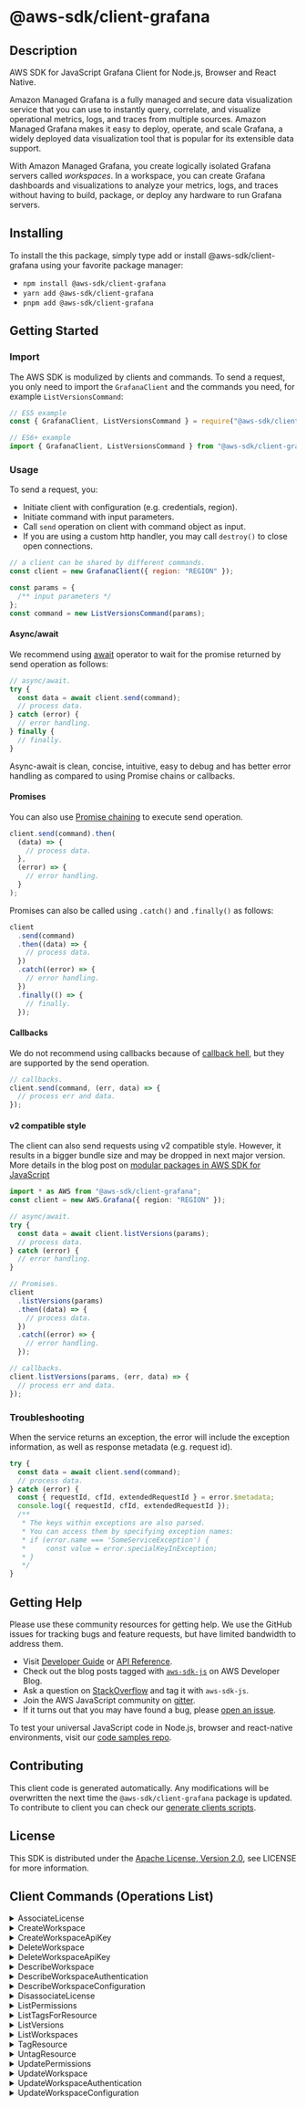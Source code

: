 <!-- generated file, do not edit directly -->

# @aws-sdk/client-grafana

## Description

AWS SDK for JavaScript Grafana Client for Node.js, Browser and React Native.

<p>Amazon Managed Grafana is a fully managed and secure data visualization service that
you can use to instantly query, correlate, and visualize operational metrics, logs, and
traces from multiple sources. Amazon Managed Grafana makes it easy to deploy, operate, and
scale Grafana, a widely deployed data visualization tool that is popular for its
extensible data support.</p>
<p>With Amazon Managed Grafana, you create logically isolated Grafana servers called
<i>workspaces</i>. In a workspace, you can create Grafana dashboards
and visualizations to analyze your metrics, logs, and traces without having to build,
package, or deploy any hardware to run Grafana servers. </p>

## Installing

To install the this package, simply type add or install @aws-sdk/client-grafana
using your favorite package manager:

- `npm install @aws-sdk/client-grafana`
- `yarn add @aws-sdk/client-grafana`
- `pnpm add @aws-sdk/client-grafana`

## Getting Started

### Import

The AWS SDK is modulized by clients and commands.
To send a request, you only need to import the `GrafanaClient` and
the commands you need, for example `ListVersionsCommand`:

```js
// ES5 example
const { GrafanaClient, ListVersionsCommand } = require("@aws-sdk/client-grafana");
```

```ts
// ES6+ example
import { GrafanaClient, ListVersionsCommand } from "@aws-sdk/client-grafana";
```

### Usage

To send a request, you:

- Initiate client with configuration (e.g. credentials, region).
- Initiate command with input parameters.
- Call `send` operation on client with command object as input.
- If you are using a custom http handler, you may call `destroy()` to close open connections.

```js
// a client can be shared by different commands.
const client = new GrafanaClient({ region: "REGION" });

const params = {
  /** input parameters */
};
const command = new ListVersionsCommand(params);
```

#### Async/await

We recommend using [await](https://developer.mozilla.org/en-US/docs/Web/JavaScript/Reference/Operators/await)
operator to wait for the promise returned by send operation as follows:

```js
// async/await.
try {
  const data = await client.send(command);
  // process data.
} catch (error) {
  // error handling.
} finally {
  // finally.
}
```

Async-await is clean, concise, intuitive, easy to debug and has better error handling
as compared to using Promise chains or callbacks.

#### Promises

You can also use [Promise chaining](https://developer.mozilla.org/en-US/docs/Web/JavaScript/Guide/Using_promises#chaining)
to execute send operation.

```js
client.send(command).then(
  (data) => {
    // process data.
  },
  (error) => {
    // error handling.
  }
);
```

Promises can also be called using `.catch()` and `.finally()` as follows:

```js
client
  .send(command)
  .then((data) => {
    // process data.
  })
  .catch((error) => {
    // error handling.
  })
  .finally(() => {
    // finally.
  });
```

#### Callbacks

We do not recommend using callbacks because of [callback hell](http://callbackhell.com/),
but they are supported by the send operation.

```js
// callbacks.
client.send(command, (err, data) => {
  // process err and data.
});
```

#### v2 compatible style

The client can also send requests using v2 compatible style.
However, it results in a bigger bundle size and may be dropped in next major version. More details in the blog post
on [modular packages in AWS SDK for JavaScript](https://aws.amazon.com/blogs/developer/modular-packages-in-aws-sdk-for-javascript/)

```ts
import * as AWS from "@aws-sdk/client-grafana";
const client = new AWS.Grafana({ region: "REGION" });

// async/await.
try {
  const data = await client.listVersions(params);
  // process data.
} catch (error) {
  // error handling.
}

// Promises.
client
  .listVersions(params)
  .then((data) => {
    // process data.
  })
  .catch((error) => {
    // error handling.
  });

// callbacks.
client.listVersions(params, (err, data) => {
  // process err and data.
});
```

### Troubleshooting

When the service returns an exception, the error will include the exception information,
as well as response metadata (e.g. request id).

```js
try {
  const data = await client.send(command);
  // process data.
} catch (error) {
  const { requestId, cfId, extendedRequestId } = error.$metadata;
  console.log({ requestId, cfId, extendedRequestId });
  /**
   * The keys within exceptions are also parsed.
   * You can access them by specifying exception names:
   * if (error.name === 'SomeServiceException') {
   *     const value = error.specialKeyInException;
   * }
   */
}
```

## Getting Help

Please use these community resources for getting help.
We use the GitHub issues for tracking bugs and feature requests, but have limited bandwidth to address them.

- Visit [Developer Guide](https://docs.aws.amazon.com/sdk-for-javascript/v3/developer-guide/welcome.html)
  or [API Reference](https://docs.aws.amazon.com/AWSJavaScriptSDK/v3/latest/index.html).
- Check out the blog posts tagged with [`aws-sdk-js`](https://aws.amazon.com/blogs/developer/tag/aws-sdk-js/)
  on AWS Developer Blog.
- Ask a question on [StackOverflow](https://stackoverflow.com/questions/tagged/aws-sdk-js) and tag it with `aws-sdk-js`.
- Join the AWS JavaScript community on [gitter](https://gitter.im/aws/aws-sdk-js-v3).
- If it turns out that you may have found a bug, please [open an issue](https://github.com/aws/aws-sdk-js-v3/issues/new/choose).

To test your universal JavaScript code in Node.js, browser and react-native environments,
visit our [code samples repo](https://github.com/aws-samples/aws-sdk-js-tests).

## Contributing

This client code is generated automatically. Any modifications will be overwritten the next time the `@aws-sdk/client-grafana` package is updated.
To contribute to client you can check our [generate clients scripts](https://github.com/aws/aws-sdk-js-v3/tree/main/scripts/generate-clients).

## License

This SDK is distributed under the
[Apache License, Version 2.0](http://www.apache.org/licenses/LICENSE-2.0),
see LICENSE for more information.

## Client Commands (Operations List)

<details>
<summary>
AssociateLicense
</summary>

[Command API Reference](https://docs.aws.amazon.com/AWSJavaScriptSDK/v3/latest/clients/client-grafana/classes/associatelicensecommand.html) / [Input](https://docs.aws.amazon.com/AWSJavaScriptSDK/v3/latest/clients/client-grafana/interfaces/associatelicensecommandinput.html) / [Output](https://docs.aws.amazon.com/AWSJavaScriptSDK/v3/latest/clients/client-grafana/interfaces/associatelicensecommandoutput.html)

</details>
<details>
<summary>
CreateWorkspace
</summary>

[Command API Reference](https://docs.aws.amazon.com/AWSJavaScriptSDK/v3/latest/clients/client-grafana/classes/createworkspacecommand.html) / [Input](https://docs.aws.amazon.com/AWSJavaScriptSDK/v3/latest/clients/client-grafana/interfaces/createworkspacecommandinput.html) / [Output](https://docs.aws.amazon.com/AWSJavaScriptSDK/v3/latest/clients/client-grafana/interfaces/createworkspacecommandoutput.html)

</details>
<details>
<summary>
CreateWorkspaceApiKey
</summary>

[Command API Reference](https://docs.aws.amazon.com/AWSJavaScriptSDK/v3/latest/clients/client-grafana/classes/createworkspaceapikeycommand.html) / [Input](https://docs.aws.amazon.com/AWSJavaScriptSDK/v3/latest/clients/client-grafana/interfaces/createworkspaceapikeycommandinput.html) / [Output](https://docs.aws.amazon.com/AWSJavaScriptSDK/v3/latest/clients/client-grafana/interfaces/createworkspaceapikeycommandoutput.html)

</details>
<details>
<summary>
DeleteWorkspace
</summary>

[Command API Reference](https://docs.aws.amazon.com/AWSJavaScriptSDK/v3/latest/clients/client-grafana/classes/deleteworkspacecommand.html) / [Input](https://docs.aws.amazon.com/AWSJavaScriptSDK/v3/latest/clients/client-grafana/interfaces/deleteworkspacecommandinput.html) / [Output](https://docs.aws.amazon.com/AWSJavaScriptSDK/v3/latest/clients/client-grafana/interfaces/deleteworkspacecommandoutput.html)

</details>
<details>
<summary>
DeleteWorkspaceApiKey
</summary>

[Command API Reference](https://docs.aws.amazon.com/AWSJavaScriptSDK/v3/latest/clients/client-grafana/classes/deleteworkspaceapikeycommand.html) / [Input](https://docs.aws.amazon.com/AWSJavaScriptSDK/v3/latest/clients/client-grafana/interfaces/deleteworkspaceapikeycommandinput.html) / [Output](https://docs.aws.amazon.com/AWSJavaScriptSDK/v3/latest/clients/client-grafana/interfaces/deleteworkspaceapikeycommandoutput.html)

</details>
<details>
<summary>
DescribeWorkspace
</summary>

[Command API Reference](https://docs.aws.amazon.com/AWSJavaScriptSDK/v3/latest/clients/client-grafana/classes/describeworkspacecommand.html) / [Input](https://docs.aws.amazon.com/AWSJavaScriptSDK/v3/latest/clients/client-grafana/interfaces/describeworkspacecommandinput.html) / [Output](https://docs.aws.amazon.com/AWSJavaScriptSDK/v3/latest/clients/client-grafana/interfaces/describeworkspacecommandoutput.html)

</details>
<details>
<summary>
DescribeWorkspaceAuthentication
</summary>

[Command API Reference](https://docs.aws.amazon.com/AWSJavaScriptSDK/v3/latest/clients/client-grafana/classes/describeworkspaceauthenticationcommand.html) / [Input](https://docs.aws.amazon.com/AWSJavaScriptSDK/v3/latest/clients/client-grafana/interfaces/describeworkspaceauthenticationcommandinput.html) / [Output](https://docs.aws.amazon.com/AWSJavaScriptSDK/v3/latest/clients/client-grafana/interfaces/describeworkspaceauthenticationcommandoutput.html)

</details>
<details>
<summary>
DescribeWorkspaceConfiguration
</summary>

[Command API Reference](https://docs.aws.amazon.com/AWSJavaScriptSDK/v3/latest/clients/client-grafana/classes/describeworkspaceconfigurationcommand.html) / [Input](https://docs.aws.amazon.com/AWSJavaScriptSDK/v3/latest/clients/client-grafana/interfaces/describeworkspaceconfigurationcommandinput.html) / [Output](https://docs.aws.amazon.com/AWSJavaScriptSDK/v3/latest/clients/client-grafana/interfaces/describeworkspaceconfigurationcommandoutput.html)

</details>
<details>
<summary>
DisassociateLicense
</summary>

[Command API Reference](https://docs.aws.amazon.com/AWSJavaScriptSDK/v3/latest/clients/client-grafana/classes/disassociatelicensecommand.html) / [Input](https://docs.aws.amazon.com/AWSJavaScriptSDK/v3/latest/clients/client-grafana/interfaces/disassociatelicensecommandinput.html) / [Output](https://docs.aws.amazon.com/AWSJavaScriptSDK/v3/latest/clients/client-grafana/interfaces/disassociatelicensecommandoutput.html)

</details>
<details>
<summary>
ListPermissions
</summary>

[Command API Reference](https://docs.aws.amazon.com/AWSJavaScriptSDK/v3/latest/clients/client-grafana/classes/listpermissionscommand.html) / [Input](https://docs.aws.amazon.com/AWSJavaScriptSDK/v3/latest/clients/client-grafana/interfaces/listpermissionscommandinput.html) / [Output](https://docs.aws.amazon.com/AWSJavaScriptSDK/v3/latest/clients/client-grafana/interfaces/listpermissionscommandoutput.html)

</details>
<details>
<summary>
ListTagsForResource
</summary>

[Command API Reference](https://docs.aws.amazon.com/AWSJavaScriptSDK/v3/latest/clients/client-grafana/classes/listtagsforresourcecommand.html) / [Input](https://docs.aws.amazon.com/AWSJavaScriptSDK/v3/latest/clients/client-grafana/interfaces/listtagsforresourcecommandinput.html) / [Output](https://docs.aws.amazon.com/AWSJavaScriptSDK/v3/latest/clients/client-grafana/interfaces/listtagsforresourcecommandoutput.html)

</details>
<details>
<summary>
ListVersions
</summary>

[Command API Reference](https://docs.aws.amazon.com/AWSJavaScriptSDK/v3/latest/clients/client-grafana/classes/listversionscommand.html) / [Input](https://docs.aws.amazon.com/AWSJavaScriptSDK/v3/latest/clients/client-grafana/interfaces/listversionscommandinput.html) / [Output](https://docs.aws.amazon.com/AWSJavaScriptSDK/v3/latest/clients/client-grafana/interfaces/listversionscommandoutput.html)

</details>
<details>
<summary>
ListWorkspaces
</summary>

[Command API Reference](https://docs.aws.amazon.com/AWSJavaScriptSDK/v3/latest/clients/client-grafana/classes/listworkspacescommand.html) / [Input](https://docs.aws.amazon.com/AWSJavaScriptSDK/v3/latest/clients/client-grafana/interfaces/listworkspacescommandinput.html) / [Output](https://docs.aws.amazon.com/AWSJavaScriptSDK/v3/latest/clients/client-grafana/interfaces/listworkspacescommandoutput.html)

</details>
<details>
<summary>
TagResource
</summary>

[Command API Reference](https://docs.aws.amazon.com/AWSJavaScriptSDK/v3/latest/clients/client-grafana/classes/tagresourcecommand.html) / [Input](https://docs.aws.amazon.com/AWSJavaScriptSDK/v3/latest/clients/client-grafana/interfaces/tagresourcecommandinput.html) / [Output](https://docs.aws.amazon.com/AWSJavaScriptSDK/v3/latest/clients/client-grafana/interfaces/tagresourcecommandoutput.html)

</details>
<details>
<summary>
UntagResource
</summary>

[Command API Reference](https://docs.aws.amazon.com/AWSJavaScriptSDK/v3/latest/clients/client-grafana/classes/untagresourcecommand.html) / [Input](https://docs.aws.amazon.com/AWSJavaScriptSDK/v3/latest/clients/client-grafana/interfaces/untagresourcecommandinput.html) / [Output](https://docs.aws.amazon.com/AWSJavaScriptSDK/v3/latest/clients/client-grafana/interfaces/untagresourcecommandoutput.html)

</details>
<details>
<summary>
UpdatePermissions
</summary>

[Command API Reference](https://docs.aws.amazon.com/AWSJavaScriptSDK/v3/latest/clients/client-grafana/classes/updatepermissionscommand.html) / [Input](https://docs.aws.amazon.com/AWSJavaScriptSDK/v3/latest/clients/client-grafana/interfaces/updatepermissionscommandinput.html) / [Output](https://docs.aws.amazon.com/AWSJavaScriptSDK/v3/latest/clients/client-grafana/interfaces/updatepermissionscommandoutput.html)

</details>
<details>
<summary>
UpdateWorkspace
</summary>

[Command API Reference](https://docs.aws.amazon.com/AWSJavaScriptSDK/v3/latest/clients/client-grafana/classes/updateworkspacecommand.html) / [Input](https://docs.aws.amazon.com/AWSJavaScriptSDK/v3/latest/clients/client-grafana/interfaces/updateworkspacecommandinput.html) / [Output](https://docs.aws.amazon.com/AWSJavaScriptSDK/v3/latest/clients/client-grafana/interfaces/updateworkspacecommandoutput.html)

</details>
<details>
<summary>
UpdateWorkspaceAuthentication
</summary>

[Command API Reference](https://docs.aws.amazon.com/AWSJavaScriptSDK/v3/latest/clients/client-grafana/classes/updateworkspaceauthenticationcommand.html) / [Input](https://docs.aws.amazon.com/AWSJavaScriptSDK/v3/latest/clients/client-grafana/interfaces/updateworkspaceauthenticationcommandinput.html) / [Output](https://docs.aws.amazon.com/AWSJavaScriptSDK/v3/latest/clients/client-grafana/interfaces/updateworkspaceauthenticationcommandoutput.html)

</details>
<details>
<summary>
UpdateWorkspaceConfiguration
</summary>

[Command API Reference](https://docs.aws.amazon.com/AWSJavaScriptSDK/v3/latest/clients/client-grafana/classes/updateworkspaceconfigurationcommand.html) / [Input](https://docs.aws.amazon.com/AWSJavaScriptSDK/v3/latest/clients/client-grafana/interfaces/updateworkspaceconfigurationcommandinput.html) / [Output](https://docs.aws.amazon.com/AWSJavaScriptSDK/v3/latest/clients/client-grafana/interfaces/updateworkspaceconfigurationcommandoutput.html)

</details>
